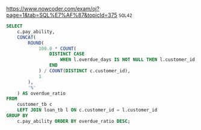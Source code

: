 https://www.nowcoder.com/exam/oj?page=1&tab=SQL%E7%AF%87&topicId=375
`SQL42`

```sql
SELECT
    c.pay_ability,
    CONCAT(
        ROUND(
            100.0 * COUNT(
                DISTINCT CASE
                    WHEN l.overdue_days IS NOT NULL THEN l.customer_id
                END
            ) / COUNT(DISTINCT c.customer_id),
            1
        ),
        '%'
    ) AS overdue_ratio
FROM
    customer_tb c
    LEFT JOIN loan_tb l ON c.customer_id = l.customer_id
GROUP BY
    c.pay_ability ORDER BY overdue_ratio DESC;
```
